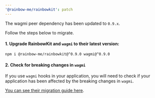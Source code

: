 ```yaml
---
'@rainbow-me/rainbowkit': patch
---
```


The wagmi peer dependency has been updated to `0.9.x`.

Follow the steps below to migrate.

#### 1. Upgrade RainbowKit and `wagmi` to their latest version:

```bash
npm i @rainbow-me/rainbowkit@^0.9.0 wagmi@^0.9.0
```

#### 2. Check for breaking changes in `wagmi`

If you use `wagmi` hooks in your application, you will need to check if your application has been affected by the breaking changes in `wagmi`.

[You can see their migration guide here](https://wagmi.sh/react/migration-guide#09x-breaking-changes).

